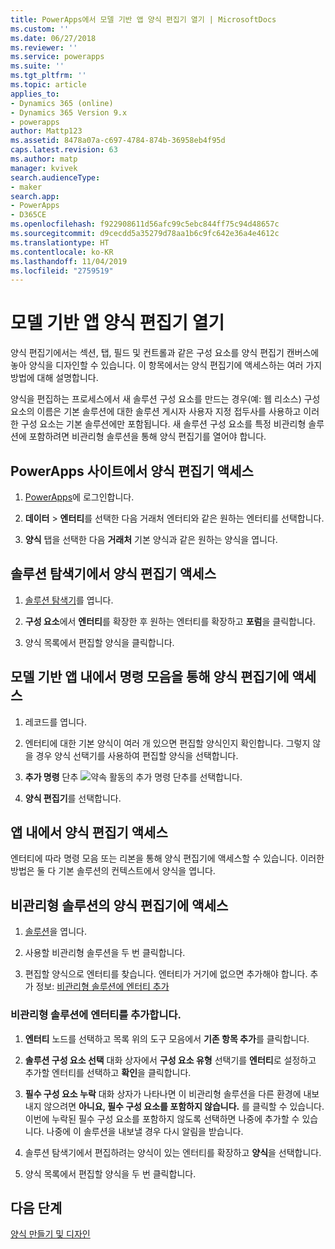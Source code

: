 ```yaml
---
title: PowerApps에서 모델 기반 앱 양식 편집기 열기 | MicrosoftDocs
ms.custom: ''
ms.date: 06/27/2018
ms.reviewer: ''
ms.service: powerapps
ms.suite: ''
ms.tgt_pltfrm: ''
ms.topic: article
applies_to:
- Dynamics 365 (online)
- Dynamics 365 Version 9.x
- powerapps
author: Mattp123
ms.assetid: 8478a07a-c697-4784-874b-36958eb4f95d
caps.latest.revision: 63
ms.author: matp
manager: kvivek
search.audienceType:
- maker
search.app:
- PowerApps
- D365CE
ms.openlocfilehash: f922908611d56afc99c5ebc844ff75c94d48657c
ms.sourcegitcommit: d9cecdd5a35279d78aa1b6c9fc642e36a4e4612c
ms.translationtype: HT
ms.contentlocale: ko-KR
ms.lasthandoff: 11/04/2019
ms.locfileid: "2759519"
---
```

# <a name="open-the-model-driven-app-form-editor"></a>모델 기반 앱 양식 편집기 열기 
양식 편집기에서는 섹션, 탭, 필드 및 컨트롤과 같은 구성 요소를 양식 편집기 캔버스에 놓아 양식을 디자인할 수 있습니다. 이 항목에서는 양식 편집기에 액세스하는 여러 가지 방법에 대해 설명합니다.
 
양식을 편집하는 프로세스에서 새 솔루션 구성 요소를 만드는 경우(예: 웹 리소스) 구성 요소의 이름은 기본 솔루션에 대한 솔루션 게시자 사용자 지정 접두사를 사용하고 이러한 구성 요소는 기본 솔루션에만 포함됩니다. 새 솔루션 구성 요소를 특정 비관리형 솔루션에 포함하려면 비관리형 솔루션을 통해 양식 편집기를 열어야 합니다.  

## <a name="access-the-form-editor-from-the-powerapps-site"></a>PowerApps 사이트에서 양식 편집기 액세스

1. [PowerApps](https://make.powerapps.com/)에 로그인합니다. 

2. **데이터** > **엔터티**를 선택한 다음 거래처 엔터티와 같은 원하는 엔터티를 선택합니다. 

3. **양식** 탭을 선택한 다음 **거래처** 기본 양식과 같은 원하는 양식을 엽니다.

## <a name="access-the-form-editor-from-solution-explorer"></a>솔루션 탐색기에서 양식 편집기 액세스
  
1.  [솔루션 탐색기](advanced-navigation.md#solution-explorer)를 엽니다.
  
2.  **구성 요소**에서 **엔터티**를 확장한 후 원하는 엔터티를 확장하고 **포럼**을 클릭합니다.  
  
3.  양식 목록에서 편집할 양식을 클릭합니다.  
  

## <a name="access-the-form-editor-through-the-command-bar-within-a-model-driven-app"></a>모델 기반 앱 내에서 명령 모음을 통해 양식 편집기에 액세스 
  
1.  레코드를 엽니다.  
  
2.  엔터티에 대한 기본 양식이 여러 개 있으면 편집할 양식인지 확인합니다. 그렇지 않을 경우 양식 선택기를 사용하여 편집할 양식을 선택합니다.  
  
3.  **추가 명령** 단추 ![약속 활동의 추가 명령 단추](media/more-commands.gif "약속 활동의 추가 명령 단추")를 선택합니다.  
  
4.  **양식 편집기**를 선택합니다.  

## <a name="access-the-form-editor-from-within-app"></a>앱 내에서 양식 편집기 액세스
  
 엔터티에 따라 명령 모음 또는 리본을 통해 양식 편집기에 액세스할 수 있습니다. 이러한 방법은 둘 다 기본 솔루션의 컨텍스트에서 양식을 엽니다. 

## <a name="access-the-form-editor-for-an-unmanaged-solution"></a>비관리형 솔루션의 양식 편집기에 액세스  
  
1.  [솔루션](advanced-navigation.md#solutions)을 엽니다.  
  
2.  사용할 비관리형 솔루션을 두 번 클릭합니다.  
  
3.  편집할 양식으로 엔터티를 찾습니다. 엔터티가 거기에 없으면 추가해야 합니다. 추가 정보: [비관리형 솔루션에 엔터티 추가](#add-an-entity-to-an-unmanaged-solution) 
  
### <a name="add-an-entity-to-an-unmanaged-solution"></a>비관리형 솔루션에 엔터티를 추가합니다.  
  
1.  **엔터티** 노드를 선택하고 목록 위의 도구 모음에서 **기존 항목 추가**를 클릭합니다.  
  
2.  **솔루션 구성 요소 선택** 대화 상자에서 **구성 요소 유형** 선택기를 **엔터티**로 설정하고 추가할 엔터티를 선택하고 **확인**을 클릭합니다.  
  
3.  **필수 구성 요소 누락** 대화 상자가 나타나면 이 비관리형 솔루션을 다른 환경에 내보내지 않으려면 **아니요, 필수 구성 요소를 포함하지 않습니다.** 를 클릭할 수 있습니다. 이번에 누락된 필수 구성 요소를 포함하지 않도록 선택하면 나중에 추가할 수 있습니다. 나중에 이 솔루션을 내보낼 경우 다시 알림을 받습니다.  
  
5.  솔루션 탐색기에서 편집하려는 양식이 있는 엔터티를 확장하고 **양식**을 선택합니다.  
  
6.  양식 목록에서 편집할 양식을 두 번 클릭합니다.  

## <a name="next-steps"></a>다음 단계

[양식 만들기 및 디자인](create-design-forms.md)
